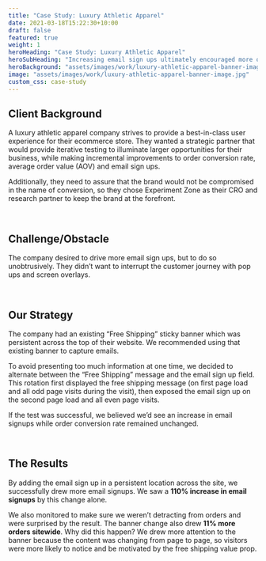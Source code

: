 ```yaml
---
title: "Case Study: Luxury Athletic Apparel"
date: 2021-03-18T15:22:30+10:00
draft: false
featured: true
weight: 1
heroHeading: "Case Study: Luxury Athletic Apparel"
heroSubHeading: "Increasing email sign ups ultimately encouraged more orders"
heroBackground: "assets/images/work/luxury-athletic-apparel-banner-image.jpg"
image: "assets/images/work/luxury-athletic-apparel-banner-image.jpg"
custom_css: case-study
---
```


## Client Background

A luxury athletic apparel company strives to provide a best-in-class user experience for their ecommerce store. They wanted a strategic partner that would provide iterative testing to illuminate larger opportunities for their business, while making incremental improvements to order conversion rate, average order value (AOV) and email sign ups.

Additionally, they need to assure that the brand would not be compromised in the name of conversion, so they chose Experiment Zone as their CRO and research partner to keep the brand at the forefront.

<br>

## Challenge/Obstacle

The company desired to drive more email sign ups, but to do so unobtrusively. They didn’t want to interrupt the customer journey with pop ups and screen overlays.

<br>

## Our Strategy

The company had an existing “Free Shipping” sticky banner which was persistent across the top of their website. We recommended using that existing banner to capture emails.

To avoid presenting too much information at one time, we decided to alternate between the “Free Shipping” message and the email sign up field. This rotation first displayed the free shipping message (on first page load and all odd page visits during the visit), then exposed the email sign up on the second page load and all even page visits.

If the test was successful, we believed we’d see an increase in email signups while order conversion rate remained unchanged.

<br>

## The Results

By adding the email sign up in a persistent location across the site, we successfully drew more email signups. We saw a **110% increase in email signups** by this change alone.

We also monitored to make sure we weren’t detracting from orders and were surprised by the result. The banner change also drew **11% more orders sitewide**. Why did this happen? We drew more attention to the banner because the content was changing from page to page, so visitors were more likely to notice and be motivated by the free shipping value prop.
